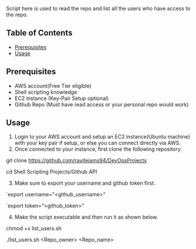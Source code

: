 Script here is used to read the repo and list all the users who have access to the repo.

## Table of Contents
- [Prerequisites](#Prerequisites)
- [Usage](#usage)

## Prerequisites
- AWS account(Free Tier eligible)
- Shell scripting knowledge
- EC2 instance (Key-Pair Setup optional)
- Github Repo (Must have read access or your personal repo would work)

## Usage
1. Login to your AWS account and setup an EC2 instance(Ubuntu machine) with your key pair if setup, or else you can connect directly via AWS.
2. Once connected to your instance, first clone the following repository.

git clone https://github.com/ravitejams94/DevOpsProjects

cd Shell Scripting Projects/Github API

3. Make sure to export your username and github token first.

`export username="<github_username>"

`export token="<github_token>"

4. Make the script executable and then run it as shown below.

chmod +x list_users.sh

./list_users.sh <Repo_owner> <Repo_name>



